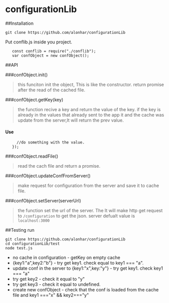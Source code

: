 # configurationLib


##Installation

```git clone https://github.com/alonhar/configurationLib```

Put conflib.js inside you project.

```
   const conflib = require("./conflib");
   var confObject = new confObject();
```


##API

###confObject.init()  
> this funciton init the object, This is like the constructor.
> return promise after the read of the cached file.


###confObject.getKey(key)
> the function recive a key and return the value of the key.
> if the key is already in the values that already sent to the app it
> and the cache was update from  the server,It will return the prev value.
#### Use 

 ```confObject.getKey(key).then(function(value){
      //do something with the value.
    });
 ```

###confObject.readFile()
>  read the cach file and return  a promise.

###confObject.updateConfFromServer()
>  make request for configuration from the server and save it to cache file.


###confObject.setServer(serverUrl)
> the function set the url of the server. The It will make http get request to `/configuration` to get the json.
> server defualt value is `localhost:3000`


##Testing 
run 
```
git clone https://github.com/alonhar/configurationLib
cd configurationLib/test
node test.js
```

* no cache in configuration - getKey on empty cache 
* {key1:"a",key2:"b"} - try get key1. check equal to key1 === "a".
* update conf in the server to {key1:"x",key:"y"} - try get key1. check key1 ===  "a"
* try get key2 - check it equal to  "y"
* try get key3 - check it equal to  undefined.
* create new confObject - check that the conf is loaded from the cache file and key1 ==="x" && key2==="y" 
